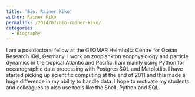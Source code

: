 ```yaml
---
title: 'Bio: Rainer Kiko'
author: Rainer Kiko
permalink: /2014/07/bio-rainer-kiko/
categories:
  - Biography
---
```

I am a postdoctoral fellow at the GEOMAR Helmholtz Centre for Ocean Research Kiel, Germany. I work on zooplankton ecophysiology and particle dynamics in the tropical Atlantic and Pacific. I am mainly using Python for oceanographic data processing with Postgres SQL and Matplotlib. I have started picking up scientific computing at the end of 2011 and this made a huge difference in my ability to handle data. I hope to motivate my students and colleagues to also use tools like the Shell, Python and SQL.
